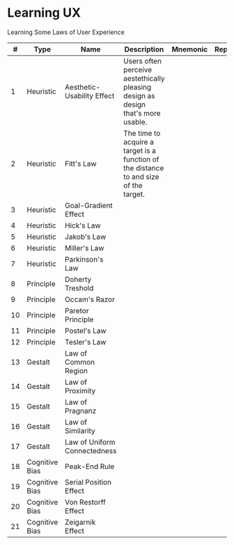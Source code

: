 # Learning UX
Learning Some Laws of User Experience

|    #    | Type             |       Name                  | Description     |Mnemonic  |         Repo                 |
|-------  |------------------|---------------------------  |-----------------|----------|------------------------------|
|    1    | Heuristic        | Aesthetic-Usability Effect  | Users often perceive aestethically pleasing design as design that's more usable.                |          |                              |
|    2    | Heuristic        | Fitt's Law                  |  The time to acquire a target is a function of the distance to and size of the target.               |          |                              |
|    3    | Heuristic        | Goal-Gradient Effect        |                 |          |                              |
|    4    | Heuristic        | Hick's Law                  |                 |          |                              |
|    5    | Heuristic        | Jakob's Law                 |                 |          |                              |
|    6    | Heuristic        | Miller's Law                |                 |          |                              |
|    7    | Heuristic        | Parkinson's Law             |                 |          |                              |
|    8    | Principle        | Doherty Treshold            |                 |          |                              |
|    9    | Principle        | Occam's Razor               |                 |          |                              |
|   10    | Principle        | Paretor Principle           |                 |          |                              |
|   11    | Principle        | Postel's Law                |                 |          |                              |
|   12    | Principle        | Tesler's Law                |                 |          |                              |
|   13    | Gestalt          | Law of Common Region        |                 |          |                              |
|   14    | Gestalt          | Law of Proximity            |                 |          |                              |
|   15    | Gestalt          | Law of Pragnanz             |                 |          |                              |
|   16    | Gestalt          | Law of Similarity           |                 |          |                              |
|   17    | Gestalt          | Law of Uniform Connectedness|                 |          |                              |
|   18    | Cognitive Bias   | Peak-End Rule               |                 |          |                              |
|   19    | Cognitive Bias   | Serial Position Effect      |                 |          |                              |
|   20    | Cognitive Bias   | Von Restorff Effect         |                 |          |                              |
|   21    | Cognitive Bias   | Zeigarnik Effect            |                 |          |                              |
